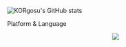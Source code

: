 <!--
**KORgosu/KORgosu** is a ✨ _special_ ✨ repository because its `README.md` (this file) appears on your GitHub profile.

Here are some ideas to get you started:

- 🔭 I’m currently working on ...
- 🌱 I’m currently learning ...
- 👯 I’m looking to collaborate on ...
- 🤔 I’m looking for help with ...
- 💬 Ask me about ...
- 📫 How to reach me: ...
- 😄 Pronouns: ...
- ⚡ Fun fact: ...
-->

![KORgosu's GitHub stats](https://github-readme-stats.vercel.app/api?username=KORgosu&show_icons=true&theme=radical)

Platform & Language
<div align="center">
  <img src="https://img.shields.io/badge/Unity-000000?style=for-the-badge&logo=Unity&logoColor=white">

